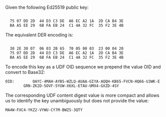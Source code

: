 
Given the following Ed25519 public key:

~~~~

  75 07 DD 2D  44 D3 C3 DE  A6 EC A2 1A  2D CA B4 3E
  BA A5 EE 29  6B FA EB 24  C1 4A 32 FC  35 F2 3E 4B
~~~~

The equivalent DER encoding is:

~~~~

  30 2E 30 07  06 03 2B 65  70 05 00 03  23 00 04 20
  75 07 DD 2D  44 D3 C3 DE  A6 EC A2 1A  2D CA B4 3E
  BA A5 EE 29  6B FA EB 24  C1 4A 32 FC  35 F2 3E 4B
~~~~

To encode this key as a UDF OID sequence we prepend the value OID
and convert to Base32:

~~~~
OID:        OAYC-4MAH-AYBS-WZLQ-AUAA-GIYA-AQQH-KB65-FVCN-HQ66-U3WK-E
        GRN-ZK2D-5OVF-5YUW-X6XL-ETAU-UMX4-GXZD-4SY
~~~~

The corresponding UDF content digest value is more compact and allows us to identify the 
key unambiguously but does not provide the value:

~~~~
MA4W-FXC4-YKZ2-VYWU-CY7M-BWZS-3QTY
~~~~
